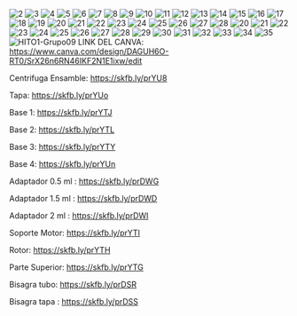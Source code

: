
![2](https://github.com/user-attachments/assets/4ea1ff5a-6faa-4ca6-8802-bb0ae5b08e05)
![3](https://github.com/user-attachments/assets/41626436-2f6c-4c83-a0da-a4dd0b39d1e0)
![4](https://github.com/user-attachments/assets/fabf52fd-34a7-4fcc-9c85-0e03cd9ccc60)
![5](https://github.com/user-attachments/assets/f0c8a251-7db0-43c9-a3fd-d731f9f1d07c)
![6](https://github.com/user-attachments/assets/cdd8e820-7bee-414f-b501-ad487b8a3000)
![7](https://github.com/user-attachments/assets/2e8e4775-44d1-458d-8886-f9053998bba0)
![8](https://github.com/user-attachments/assets/d28846c7-5d26-449c-9288-39aa86be6f91)
![9](https://github.com/user-attachments/assets/786cad3f-1bb7-4dd0-93da-67b04150a971)
![10](https://github.com/user-attachments/assets/4a58d6ed-623e-44fe-92c6-efb8a4999651)
![11](https://github.com/user-attachments/assets/5146b53c-33b9-44d3-a312-e15872cebdb4)
![12](https://github.com/user-attachments/assets/85e07885-cb2d-47bd-b844-47320c1686cd)
![13](https://github.com/user-attachments/assets/693d34f1-b4b2-46cf-8f33-86f213371950)
![14](https://github.com/user-attachments/assets/af0e988f-9ca6-47fd-8406-627436814e57)
![15](https://github.com/user-attachments/assets/4ed5793b-1c71-4c42-8490-64228652d82c)
![16](https://github.com/user-attachments/assets/2b3b46d8-35d4-4e43-b04c-10ae77ac9e16)
![17](https://github.com/user-attachments/assets/76cb06e6-e329-4eb0-be2c-30f9c1d7f8b4)
![18](https://github.com/user-attachments/assets/0b0af6e7-5558-4665-9260-1ce7bed3fef1)
![19](https://github.com/user-attachments/assets/da28c2d4-636a-4afc-af99-10d3edd357e7)
![20](https://github.com/user-attachments/assets/bac2ec9c-cb00-487b-a666-60b559779930)
![21](https://github.com/user-attachments/assets/839702a0-7604-4185-827b-ea056e700902)
![22](https://github.com/user-attachments/assets/a0cd211f-fa06-4e7b-8e01-ec925b8e622e)
![23](https://github.com/user-attachments/assets/0ea22f70-064f-41ad-8e3a-77a03d4905e8)
![24](https://github.com/user-attachments/assets/79c4b732-9319-4164-9cc9-14ba1d238fd2)
![25](https://github.com/user-attachments/assets/1cbfeb0b-06d7-4fd3-9d6d-5749d8ca7285)
![26](https://github.com/user-attachments/assets/3b12b0ec-b388-4afb-8422-bc4092b4d267)
![27](https://github.com/user-attachments/assets/5f323842-9d71-4b83-8200-c92fa5edd3b7)
![28](https://github.com/user-attachments/assets/3596b96f-b953-4b33-a093-12432b1432a9)
![20](https://github.com/user-attachments/assets/3d7be19d-690f-4305-b526-0bc4122b5d60)
![21](https://github.com/user-attachments/assets/e1efab93-0582-437b-9188-4ed9b2ce25c1)
![22](https://github.com/user-attachments/assets/7b846d26-0ab9-4e8d-ae90-3615194e5ba0)
![23](https://github.com/user-attachments/assets/ba21146f-67e2-487e-b983-47ff791a0acd)
![24](https://github.com/user-attachments/assets/94d67c28-81f4-4a68-b503-754c9c16cb3c)
![25](https://github.com/user-attachments/assets/5f4bd2c5-46f7-45cd-b362-f52fb9001bec)
![26](https://github.com/user-attachments/assets/a4a52e94-2111-4768-9dfa-99fc347bc827)
![27](https://github.com/user-attachments/assets/1aa48691-efed-4478-87e0-d35e1871aaf2)
![28](https://github.com/user-attachments/assets/571ed69a-3b1a-42f8-aacd-5ff3bc968412)
![29](https://github.com/user-attachments/assets/c33c63e7-d8cf-49b7-b943-535257274c94)
![30](https://github.com/user-attachments/assets/db100499-8c34-4cff-a575-5f9b03047894)
![31](https://github.com/user-attachments/assets/728bb826-c3bb-4b03-b2b7-3bf74f7cdb59)
![32](https://github.com/user-attachments/assets/f8143856-39b7-4204-b083-66490c74885e)
![33](https://github.com/user-attachments/assets/f606d6db-e392-409b-a48f-be677eddbdaa)
![34](https://github.com/user-attachments/assets/88ac2063-396e-455b-a2c0-c9ac981bd401)
![35](https://github.com/user-attachments/assets/cb115625-f4e6-4e21-a1ef-9b4d7cba5a0c)
![HITO1-Grupo09](https://github.com/user-attachments/assets/f6f6b732-80b5-4009-9d65-be0289156bf3)
LINK DEL CANVA:
https://www.canva.com/design/DAGUH6O-RT0/SrX26n6RN46IKF2N1E1ixw/edit

Centrifuga Ensamble: https://skfb.ly/prYU8

Tapa: https://skfb.ly/prYUo

Base 1: https://skfb.ly/prYTJ

Base 2: https://skfb.ly/prYTL

Base 3: https://skfb.ly/prYTY

Base 4: https://skfb.ly/prYUn

Adaptador 0.5 ml : https://skfb.ly/prDWG

Adaptador 1.5 ml : https://skfb.ly/prDWD

Adaptador 2 ml : https://skfb.ly/prDWI

Soporte Motor: https://skfb.ly/prYTI

Rotor: https://skfb.ly/prYTH
 
Parte Superior: https://skfb.ly/prYTG

Bisagra tubo: https://skfb.ly/prDSR 

Bisagra tapa : https://skfb.ly/prDSS
